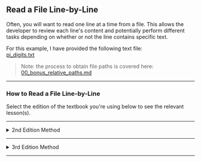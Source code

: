 ## Read a File Line-by-Line

Often, you will want to read one line at a time from a file. This allows the
developer to review each line's content and potentially perform different tasks
depending on whether or not the line contains specific text.

For this example, I have provided the following text file:  
[pi_digits.txt](./Files/pi_digits.txt)

> Note: the process to obtain file paths is covered here:  
> [00_bonus_relative_paths.md](./00_bonus_relative_paths.md)

---

### How to Read a File Line-by-Line

Select the edition of the textbook you're using below to see the relevant
lesson(s).

---

<details>
<summary>2nd Edition Method</summary>

### Parsing the `open()` File Handler as a List

The `TextIOWrapper` object returned by the `open()` function is already
enumerable. You can traverse the content as though it were a list, where the
items are the lines (text blocks separated by newline characters).

```python
import os

ROOT_DIR = os.path.dirname(__file__)
file_path = os.path.join(ROOT_DIR, "Files", "pi_digits.txt")

with open(file_path) as file_object:
    for line in file_object:
        print(line.rstrip())
```

Output:

```
3.1415926535
  8979323846
  2643383279
```

---

### Using the `readlines()` Method

If you will be performing a lot of work on each line or the text contains many
lines, it may be impractical to keep the file open throughout processing.

In a scenario where it is preferable to release the file before processing the
lines, you can use the `readlines()` method.

```python
import os

ROOT_DIR = os.path.dirname(__file__)
file_path = os.path.join(ROOT_DIR, "Files", "pi_digits.txt")

with open(file_path) as file_object:
    lines = file_object.readlines()

for line in lines:
    print(line.rstrip())
```

Output:

```
3.1415926535
  8979323846
  2643383279
```

</details>

---

<details>
<summary>3rd Edition Method</summary>

### Using `splitlines()`

With the `Path` class, after you read the text, you can use the `splitlines()` 
method from the `str` class to create a list of lines to parse.

```python
from relative_paths import get_path
from pathlib import Path

file_path = get_path("pi_digits.txt", "Files")

path_object = Path(file_path)
text = path_object.read_text()

lines = text.splitlines()
for line in lines:
    print(line.rstrip())
```

Output:

```
3.1415926535
  8979323846
  2643383279
```

</details>

---
